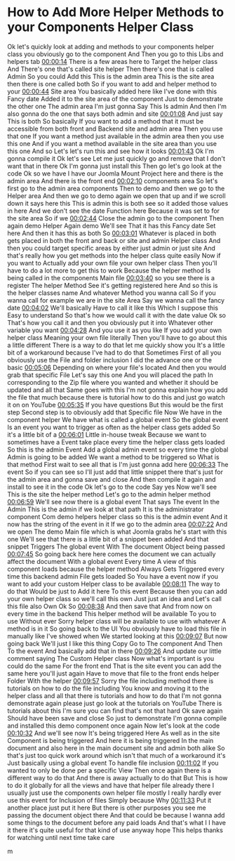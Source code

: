 # How to Add More Helper Methods to your Components Helper Class 

Ok let's quickly look at adding and methods to your components helper class you obviously go to the component And Then you go to this Libs and helpers tab [00:00:14](https://www.youtube.com/watch?v=VpSXsxZuhmM&list=PLQRGFI8XZ_wtGvPQZWBfDzzlERLQgpMRE&t=00h00m14s) There is a few areas here to Target the helper class And There's one that's called site helper Then there's one that is called Admin So you could Add this This is the admin area This is the site area then there is one called both So if you want to add and helper method to your [00:00:44](https://www.youtube.com/watch?v=VpSXsxZuhmM&list=PLQRGFI8XZ_wtGvPQZWBfDzzlERLQgpMRE&t=00h00m44s) Site area You basically added here like I've done with this Fancy date Added it to the site area of the component Just to demonstrate the other one The admin area I'm just gonna Say This Is admin And then I'm also gonna do the one that says both admin and site [00:01:08](https://www.youtube.com/watch?v=VpSXsxZuhmM&list=PLQRGFI8XZ_wtGvPQZWBfDzzlERLQgpMRE&t=00h01m08s) And just say This is both So basically If you want to add a method that it must be accessible from both front and Backend site and admin area Then you use that one If you want a method just available in the admin area then you use this one And if you want a method available in the site area than you use this one And so Let's let's run this and see how it looks [00:01:43](https://www.youtube.com/watch?v=VpSXsxZuhmM&list=PLQRGFI8XZ_wtGvPQZWBfDzzlERLQgpMRE&t=00h01m43s) Ok I'm gonna compile it Ok let's see Let me just quickly go and remove that I don't want that in there Ok I'm gonna just install this Then go let's go look at the code Ok so we have I have our Joomla Mount Project here and there is the admin area And there is the front end [00:02:10](https://www.youtube.com/watch?v=VpSXsxZuhmM&list=PLQRGFI8XZ_wtGvPQZWBfDzzlERLQgpMRE&t=00h02m10s) components area So let's first go to the admin area components Then to demo and then we go to the Helper area And then we go to demo again we open that up and if we scroll down it says here this This is admin this is both see so it added those values in here And we don't see the date Function here Because it was set to for the site area So if we [00:02:44](https://www.youtube.com/watch?v=VpSXsxZuhmM&list=PLQRGFI8XZ_wtGvPQZWBfDzzlERLQgpMRE&t=00h02m44s) Close the admin go to the component Then again demo Helper Again demo We'll see That it has this Fancy date Set here And then it has this as both So [00:03:01](https://www.youtube.com/watch?v=VpSXsxZuhmM&list=PLQRGFI8XZ_wtGvPQZWBfDzzlERLQgpMRE&t=00h03m01s) Whatever is placed in both gets placed in both the front and back or site and admin Helper class And then you could target specific areas by either just admin or just site And that's really how you get methods into the helper class quite easily Now if you want to Actually add your own file your own helper class Then you'll have to do a lot more to get this to work Because the helper method Is being called in the components Main file [00:03:40](https://www.youtube.com/watch?v=VpSXsxZuhmM&list=PLQRGFI8XZ_wtGvPQZWBfDzzlERLQgpMRE&t=00h03m40s) so you see there is a register The helper Method See it's getting registered here And so this is the helper classes name And whatever Method you wanna call So if you wanna call for example we are in the site Area Say we wanna call the fancy date [00:04:02](https://www.youtube.com/watch?v=VpSXsxZuhmM&list=PLQRGFI8XZ_wtGvPQZWBfDzzlERLQgpMRE&t=00h04m02s) We'll basically Have to call it like this Which I suppose this Easy to understand So that's how we would call it with the date value Ok so That's how you call it and then you obviously put it into Whatever other variable you want [00:04:28](https://www.youtube.com/watch?v=VpSXsxZuhmM&list=PLQRGFI8XZ_wtGvPQZWBfDzzlERLQgpMRE&t=00h04m28s) And you use it as you like If you add your own helper class Meaning your own file literally Then you'll have to go about this a little different There is a way to do that let me quickly show you It's a little bit of a workaround because I've had to do that Sometimes First of all you obviously use the File and folder inclusion I did the advance one or the basic [00:05:06](https://www.youtube.com/watch?v=VpSXsxZuhmM&list=PLQRGFI8XZ_wtGvPQZWBfDzzlERLQgpMRE&t=00h05m06s) Depending on where your file's located And then you would grab that specific File Let's say this one And you will placed the path In corresponding to the Zip file where you wanted and whether it should be updated and all that Same goes with this I'm not gonna explain how you add the file that much because there is tutorial how to do this and just go watch it on on YouTube [00:05:35](https://www.youtube.com/watch?v=VpSXsxZuhmM&list=PLQRGFI8XZ_wtGvPQZWBfDzzlERLQgpMRE&t=00h05m35s) If you have questions But this would be the first step Second step is to obviously add that Specific file Now We have in the component helper We have what is called a global event So the global event Is an event you want to trigger as often as the helper class gets added So it's a little bit of a [00:06:01](https://www.youtube.com/watch?v=VpSXsxZuhmM&list=PLQRGFI8XZ_wtGvPQZWBfDzzlERLQgpMRE&t=00h06m01s) Little in-house tweak Because we want to sometimes have a Event take place every time the helper class gets loaded So this is the admin Event Add a global admin event so every time the global Admin is going to be added We want a method to be triggered so What is that method First wait to see all that is I'm just gonna add here [00:06:33](https://www.youtube.com/watch?v=VpSXsxZuhmM&list=PLQRGFI8XZ_wtGvPQZWBfDzzlERLQgpMRE&t=00h06m33s) The event So if you can see so I'll just add that little snippet there that's just for the admin area and gonna save and close And then compile it again and install to see it in the code Ok let's go to the code Say yes Now we'll see This is the site the helper method Let's go to the admin helper method [00:06:59](https://www.youtube.com/watch?v=VpSXsxZuhmM&list=PLQRGFI8XZ_wtGvPQZWBfDzzlERLQgpMRE&t=00h06m59s) We'll see now there is a global event That says The event In the Admin This is the admin if we look at that path It is the administrator component Com demo helpers helper class so this is the admin event And it now has the string of the event in it If we go to the admin area [00:07:22](https://www.youtube.com/watch?v=VpSXsxZuhmM&list=PLQRGFI8XZ_wtGvPQZWBfDzzlERLQgpMRE&t=00h07m22s) And we open The demo Main file which is what Joomla grabs he's start with this one We'll see that there is a little bit of a snippet been added And that snippet Triggers The global event With The document Object being passed [00:07:45](https://www.youtube.com/watch?v=VpSXsxZuhmM&list=PLQRGFI8XZ_wtGvPQZWBfDzzlERLQgpMRE&t=00h07m45s) So going back here here comes the document we can actually affect the document With a global event Every time A view of this component loads because the helper method Always Gets Triggered every time this backend admin File gets loaded So You have a event now if you want to add your custom Helper class to be available [00:08:11](https://www.youtube.com/watch?v=VpSXsxZuhmM&list=PLQRGFI8XZ_wtGvPQZWBfDzzlERLQgpMRE&t=00h08m11s) The way to do that Would be just to Add it here To this event Because then you can add your own helper class so we'll call this own Just just an idea and Let's call this file also Own Ok So [00:08:38](https://www.youtube.com/watch?v=VpSXsxZuhmM&list=PLQRGFI8XZ_wtGvPQZWBfDzzlERLQgpMRE&t=00h08m38s) And then save that And from now on every time in the backend This helper method will be available To you to use Without ever Sorry helper class will be available to use with whatever A method is in it So going back to the UI You obviously have to load this file in manually like I've showed when We started looking at this [00:09:07](https://www.youtube.com/watch?v=VpSXsxZuhmM&list=PLQRGFI8XZ_wtGvPQZWBfDzzlERLQgpMRE&t=00h09m07s) But now going back We'll just I like this thing Copy Go to The component And Then To the event And basically add that in there [00:09:26](https://www.youtube.com/watch?v=VpSXsxZuhmM&list=PLQRGFI8XZ_wtGvPQZWBfDzzlERLQgpMRE&t=00h09m26s) And update our little comment saying The Custom Helper class Now what's important is you could do the same For the front end That is the site event you can add the same here you'll just again Have to move that file to the front ends helper Folder With the helper [00:09:57](https://www.youtube.com/watch?v=VpSXsxZuhmM&list=PLQRGFI8XZ_wtGvPQZWBfDzzlERLQgpMRE&t=00h09m57s) Sorry the file including method there is tutorials on how to do the file including You know and moving it to the helper class and all that there is tutorials and how to do that I'm not gonna demonstrate again please just go look at the tutorials on YouTube There is tutorials about this I'm sure you can find that's not that hard Ok save again Should have been save and close So just to demonstrate I'm gonna compile and installed this demo component once again Now let's look at the code [00:10:32](https://www.youtube.com/watch?v=VpSXsxZuhmM&list=PLQRGFI8XZ_wtGvPQZWBfDzzlERLQgpMRE&t=00h10m32s) And we'll see now It's being triggered Here As well as in the site Component is being triggered And here it is being triggered In the main document and also here in the main document site and admin both alike So that's just too quick work around which isn't that much of a workaround it's Just basically using a global event To handle file inclusion [00:11:02](https://www.youtube.com/watch?v=VpSXsxZuhmM&list=PLQRGFI8XZ_wtGvPQZWBfDzzlERLQgpMRE&t=00h11m02s) If you wanted to only be done per a specific View Then once again there is a different way to do that And there is away actually to do that But This is how to do it globally for all the views and have that helper file already there I usually just use the components own helper file mostly I really hardly ever use this event for Inclusion of files Simply because Why [00:11:33](https://www.youtube.com/watch?v=VpSXsxZuhmM&list=PLQRGFI8XZ_wtGvPQZWBfDzzlERLQgpMRE&t=00h11m33s) Put it another place just put it here But there is other purposes you see me passing the document object there And that could be because I wanna add some things to the document before any paid loads And that's what I I have it there it's quite useful for that kind of use anyway hope This helps thanks for watching until next time take care























m